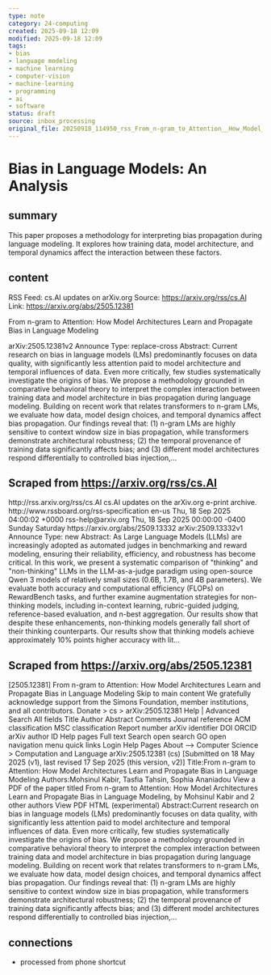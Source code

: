 ```yaml
---
type: note
category: 24-computing
created: 2025-09-18 12:09
modified: 2025-09-18 12:09
tags:
- bias
- language modeling
- machine learning
- computer-vision
- machine-learning
- programming
- ai
- software
status: draft
source: inbox_processing
original_file: 20250918_114950_rss_From_n-gram_to_Attention__How_Model_Architectures_.txt
---
```



# Bias in Language Models: An Analysis

## summary
This paper proposes a methodology for interpreting bias propagation during language modeling. It explores how training data, model architecture, and temporal dynamics affect the interaction between these factors.

## content
RSS Feed: cs.AI updates on arXiv.org
Source: https://arxiv.org/rss/cs.AI
Link: https://arxiv.org/abs/2505.12381

From n-gram to Attention: How Model Architectures Learn and Propagate Bias in Language Modeling

arXiv:2505.12381v2 Announce Type: replace-cross Abstract: Current research on bias in language models (LMs) predominantly focuses on data quality, with significantly less attention paid to model architecture and temporal influences of data. Even more critically, few studies systematically investigate the origins of bias. We propose a methodology grounded in comparative behavioral theory to interpret the complex interaction between training data and model architecture in bias propagation during language modeling. Building on recent work that relates transformers to n-gram LMs, we evaluate how data, model design choices, and temporal dynamics affect bias propagation. Our findings reveal that: (1) n-gram LMs are highly sensitive to context window size in bias propagation, while transformers demonstrate architectural robustness; (2) the temporal provenance of training data significantly affects bias; and (3) different model architectures respond differentially to controlled bias injection,...

## Scraped from https://arxiv.org/rss/cs.AI
<?xml version='1.0' encoding='UTF-8'?>
<rss xmlns:arxiv="http://arxiv.org/schemas/atom" xmlns:dc="http://purl.org/dc/elements/1.1/" xmlns:atom="http://www.w3.org/2005/Atom" xmlns:content="http://purl.org/rss/1.0/modules/content/" version="2.0">
  <channel>
    <title>cs.AI updates on arXiv.org</title>
    <link>http://rss.arxiv.org/rss/cs.AI</link>
    <description>cs.AI updates on the arXiv.org e-print archive.</description>
    <atom:link href="http://rss.arxiv.org/rss/cs.AI" rel="self" type="application/rss+xml"/>
    <docs>http://www.rssboard.org/rss-specification</docs>
    <language>en-us</language>
    <lastBuildDate>Thu, 18 Sep 2025 04:00:02 +0000</lastBuildDate>
    <managingEditor>rss-help@arxiv.org</managingEditor>
    <pubDate>Thu, 18 Sep 2025 00:00:00 -0400</pubDate>
    <skipDays>
      <day>Sunday</day>
      <day>Saturday</day>
    </skipDays>
    <item>
      <title>Explicit Reasoning Makes Better Judges: A Systematic Study on Accuracy, Efficiency, and Robustness</title>
      <link>https://arxiv.org/abs/2509.13332</link>
      <description>arXiv:2509.13332v1 Announce Type: new 
Abstract: As Large Language Models (LLMs) are increasingly adopted as automated judges in benchmarking and reward modeling, ensuring their reliability, efficiency, and robustness has become critical. In this work, we present a systematic comparison of "thinking" and "non-thinking" LLMs in the LLM-as-a-judge paradigm using open-source Qwen 3 models of relatively small sizes (0.6B, 1.7B, and 4B parameters). We evaluate both accuracy and computational efficiency (FLOPs) on RewardBench tasks, and further examine augmentation strategies for non-thinking models, including in-context learning, rubric-guided judging, reference-based evaluation, and n-best aggregation. Our results show that despite these enhancements, non-thinking models generally fall short of their thinking counterparts. Our results show that thinking models achieve approximately 10% points higher accuracy with lit...


## Scraped from https://arxiv.org/abs/2505.12381
[2505.12381] From n-gram to Attention: How Model Architectures Learn and Propagate Bias in Language Modeling Skip to main content We gratefully acknowledge support from the Simons Foundation, member institutions, and all contributors. Donate &gt; cs &gt; arXiv:2505.12381 Help | Advanced Search All fields Title Author Abstract Comments Journal reference ACM classification MSC classification Report number arXiv identifier DOI ORCID arXiv author ID Help pages Full text Search open search GO open navigation menu quick links Login Help Pages About --> Computer Science > Computation and Language arXiv:2505.12381 (cs) [Submitted on 18 May 2025 (v1), last revised 17 Sep 2025 (this version, v2)] Title:From n-gram to Attention: How Model Architectures Learn and Propagate Bias in Language Modeling Authors:Mohsinul Kabir, Tasfia Tahsin, Sophia Ananiadou View a PDF of the paper titled From n-gram to Attention: How Model Architectures Learn and Propagate Bias in Language Modeling, by Mohsinul Kabir and 2 other authors View PDF HTML (experimental) Abstract:Current research on bias in language models (LMs) predominantly focuses on data quality, with significantly less attention paid to model architecture and temporal influences of data. Even more critically, few studies systematically investigate the origins of bias. We propose a methodology grounded in comparative behavioral theory to interpret the complex interaction between training data and model architecture in bias propagation during language modeling. Building on recent work that relates transformers to n-gram LMs, we evaluate how data, model design choices, and temporal dynamics affect bias propagation. Our findings reveal that: (1) n-gram LMs are highly sensitive to context window size in bias propagation, while transformers demonstrate architectural robustness; (2) the temporal provenance of training data significantly affects bias; and (3) different model architectures respond differentially to controlled bias injection,...


## connections
- processed from phone shortcut
